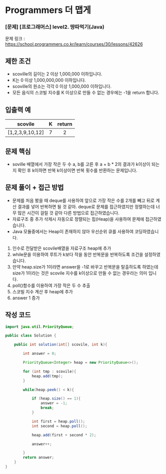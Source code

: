 # **Programmers 더 맵게**

### [문제] [프로그래머스] level2. 땅따먹기(Java)
문제 링크 : https://school.programmers.co.kr/learn/courses/30/lessons/42626

## **제한 조건**
* scoville의 길이는 2 이상 1,000,000 이하입니다.
* K는 0 이상 1,000,000,000 이하입니다.
* scoville의 원소는 각각 0 이상 1,000,000 이하입니다.
* 모든 음식의 스코빌 지수를 K 이상으로 만들 수 없는 경우에는 -1을 return 합니다.

## **입출력 예**  

|scovile|K| return |
|:---:|:---:|:------:|
|[1,2,3,9,10,12]|7|   2    |

## 문제 핵심
* soville 배열에서 가장 작은 두 수 a, b를 고른 후 a + b * 2의 결과가 k이상이 되는지 확인 후 k이하면 반복 k이상이면 반복 횟수를 반환하는 문제입니다. 


## **문제 풀이 + 접근 방법**
- 문제를 처음 봤을 때 deque를 사용하여 앞으로 가장 작은 수를 2개를 빼고 뒤로 계산 결과를 넣어 반복하면 될 것 같아. deque로 문제를 접근하였지만 정렬하는데 너무 많은 시간이 걸릴 것 같아 다른 방법으로 접근하였습니다.
- 자료구조 중 추가 삭제시 자동으로 정렬되는 힙(Heap)을 사용하여 문제에 접근하였습니다.
- Java 모듈중에서는 Heap이 존재하지 않아 우선순위 큐를 사용하여 코딩하였습니다.
  
  
1. 인수로 전달받은 scovile배열을 자료구조 heap에 추가
2. while문을 이용하여 루트가 k보다 작을 동안 반복문을 반복하도록 조건을 설정하였습니다.
3. 만약 heap.size가 1이라면 answer을 -1로 바꾸고 반복문을 탈출하도록 하였는데 size가 1이라는 것은 scovile 지수를 k이상으로 만들 수 없는 경우라는 의미 입니다.
4. poll()함수를 이용하여 가장 작은 두 수 추출
5. 스코빌 지수 계산 후 heap에 추가
6. answer 1 증가

## **작성 코드**
```java
import java.util.PriorityQueue;

public class Solution {

    public int solution(int[] scovile, int k){

        int answer = 0;

        PriorityQueue<Integer> heap = new PriorityQueue<>();

        for (int tmp : scovile){
            heap.add(tmp);
        }

        while(heap.peek() < k){

            if (heap.size() == 1){
                answer = -1;
                break;
            }

            int first = heap.poll();
            int second = heap.poll();

            heap.add(first + second * 2);

            answer++;

        }
        return answer;
    }
}
```